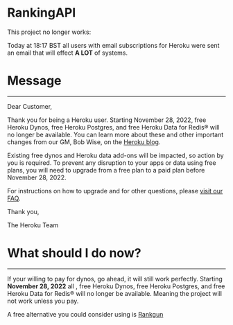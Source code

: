 # RankingAPI


This project no longer works: 


Today at 18:17 BST all users with email subscriptions for Heroku were sent an email that will effect **A LOT** of systems.


# Message
***

Dear Customer,

Thank you for being a Heroku user. Starting November 28, 2022, free Heroku Dynos, free Heroku Postgres, and free Heroku Data for Redis® will no longer be available. You can learn more about these and other important changes from our GM, Bob Wise, on the [Heroku blog](https://hello.heroku.com/e/36622/next-chapter/m49jd1/1138388508?h=8QR7PGcfRUlgyMu84mgy4FTdMFqyuvPv54Xm2sY4Lw8).

Existing free dynos and Heroku data add-ons will be impacted, so action by you is required. To prevent any disruption to your apps or data using free plans, you will need to upgrade from a free plan to a paid plan before November 28, 2022.

For instructions on how to upgrade and for other questions, please [visit our FAQ](https://hello.heroku.com/e/36622/-heroku-free-product-plans-faq/m49jd4/1138388508?h=8QR7PGcfRUlgyMu84mgy4FTdMFqyuvPv54Xm2sY4Lw8).

Thank you,

The Heroku Team


# What should I do now?  
***

If your willing to pay for dynos, go ahead, it will still work perfectly.  Starting **November 28, 2022** all , free Heroku Dynos, free Heroku Postgres, and free Heroku Data for Redis® will no longer be available. Meaning the project will not work 
unless you pay.

A free alternative you could consider using is [Rankgun](https://www.rankgun.works/)
